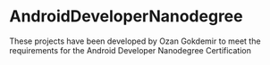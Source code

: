# AndroidDeveloperNanodegree
These projects have been developed by Ozan Gokdemir to meet the requirements for the Android Developer Nanodegree Certification
